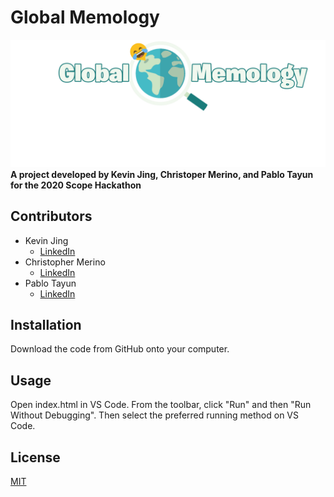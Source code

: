# Global Memology
![Global Memology Logo](assets/logo.png?raw=true)
**A project developed by Kevin Jing, Christoper Merino, and Pablo Tayun for the 2020 Scope Hackathon**

## Contributors
- Kevin Jing
    - [LinkedIn](https://www.linkedin.com/in/kevin-jing-248958195/)
- Christopher Merino
    - [LinkedIn](https://www.linkedin.com/in/chrismerinobrito/)
- Pablo Tayun
    - [LinkedIn](https://www.linkedin.com/in/pablotayunmazariegos/)

## Installation
Download the code from GitHub onto your computer.

## Usage
Open index.html in VS Code. From the toolbar, click "Run" and then "Run Without Debugging". Then select the preferred running method on VS Code. 

## License
[MIT](https://choosealicense.com/licenses/mit/)
